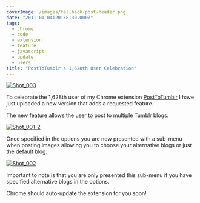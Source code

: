 ```yaml
---
coverImage: /images/fallback-post-header.png
date: "2011-01-04T20:58:30.000Z"
tags:
  - chrome
  - code
  - extension
  - feature
  - javascript
  - update
  - users
title: "PostToTumblr's 1,628th User Celebration"
---
```


[![](/wp-content/uploads/2011/01/Shot_003.png "Shot_003")](/wp-content/uploads/2011/01/Shot_003.png)

To celebrate the 1,628th user of my Chrome extension [PostToTumblr](https://chrome.google.com/extensions/detail/dbpicbbcpanckagpdjflgojlknomoiah) I have just uploaded a new version that adds a requested feature.

<!-- more -->

The new feature allows the user to post to multiple Tumblr blogs.

[![](/wp-content/uploads/2011/01/Shot_001-2-276x300.png "Shot_001-2")](/wp-content/uploads/2011/01/Shot_001-2.png)

Once specified in the options you are now presented with a sub-menu when posting images allowing you to choose your alternative blogs or just the default blog:

[![](/wp-content/uploads/2011/01/Shot_002.png "Shot_002")](/wp-content/uploads/2011/01/Shot_002.png)

Important to note is that you are only presented this sub-menu if you have specified alternative blogs in the options.

Chrome should auto-update the extension for you soon!
